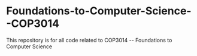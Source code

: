 # Foundations-to-Computer-Science--COP3014
This repository is for all code related to COP3014 -- Foundations to Computer Science
